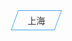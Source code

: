 <style>
.city {
  display: inline-block;
  padding: 5px 20px;
  border: 1px solid #44a5fc;
  color: #333;
  transform: skew(-20deg);
}
 
.city div {
  transform: skew(20deg);
}
</style>
 
<div class="city">
  <div>上海</div>
</div>